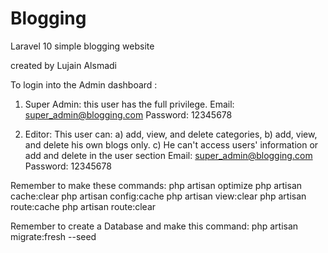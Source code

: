 # Blogging


Laravel 10
simple blogging website

created by Lujain Alsmadi

To login into the Admin dashboard :
1) Super Admin: this user has the full privilege.
Email: super_admin@blogging.com
Password: 12345678

2) Editor: This user can:
 a) add, view, and delete categories, b) add, view, and delete his own blogs only.
c) He can't access users' information or add and delete in the user section
Email: super_admin@blogging.com
Password: 12345678

Remember to make these commands:
php artisan optimize
php artisan cache:clear
php artisan config:cache
php artisan view:clear
php artisan route:cache
php artisan route:clear

Remember to create a Database and make this command:
php artisan migrate:fresh --seed



